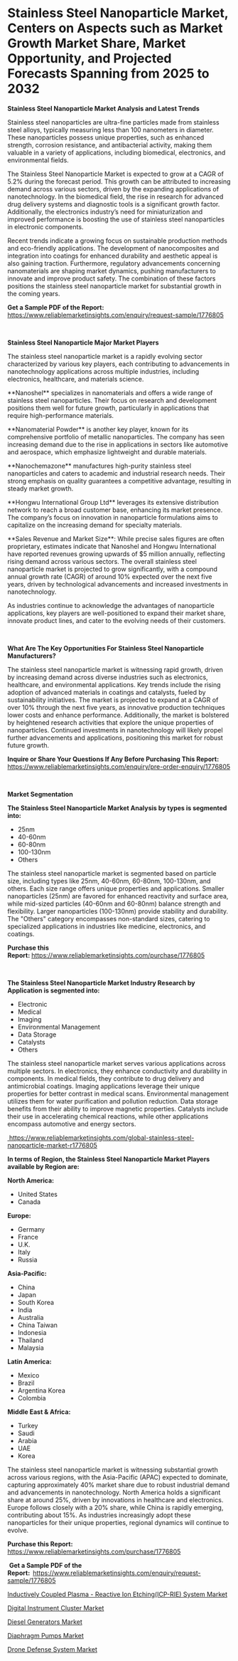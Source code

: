 <p><h1>Stainless Steel Nanoparticle Market, Centers on Aspects such as Market Growth Market Share, Market Opportunity, and Projected Forecasts Spanning from 2025 to 2032</h1></p><p><strong>Stainless Steel Nanoparticle Market Analysis and Latest Trends</strong></p>
<p><p>Stainless steel nanoparticles are ultra-fine particles made from stainless steel alloys, typically measuring less than 100 nanometers in diameter. These nanoparticles possess unique properties, such as enhanced strength, corrosion resistance, and antibacterial activity, making them valuable in a variety of applications, including biomedical, electronics, and environmental fields.</p><p>The Stainless Steel Nanoparticle Market is expected to grow at a CAGR of 5.2% during the forecast period. This growth can be attributed to increasing demand across various sectors, driven by the expanding applications of nanotechnology. In the biomedical field, the rise in research for advanced drug delivery systems and diagnostic tools is a significant growth factor. Additionally, the electronics industry’s need for miniaturization and improved performance is boosting the use of stainless steel nanoparticles in electronic components.</p><p>Recent trends indicate a growing focus on sustainable production methods and eco-friendly applications. The development of nanocomposites and integration into coatings for enhanced durability and aesthetic appeal is also gaining traction. Furthermore, regulatory advancements concerning nanomaterials are shaping market dynamics, pushing manufacturers to innovate and improve product safety. The combination of these factors positions the stainless steel nanoparticle market for substantial growth in the coming years.</p></p>
<p><strong>Get a Sample PDF of the Report:&nbsp;</strong> <a href="https://www.reliablemarketinsights.com/enquiry/request-sample/1776805?utm_campaign=3047&utm_medium=2&utm_source=Github&utm_content=ia&utm_term=25032025&utm_id=stainless-steel-nanoparticle">https://www.reliablemarketinsights.com/enquiry/request-sample/1776805</a></p>
<p>&nbsp;</p>
<p><strong>Stainless Steel Nanoparticle Major Market Players</strong></p>
<p><p>The stainless steel nanoparticle market is a rapidly evolving sector characterized by various key players, each contributing to advancements in nanotechnology applications across multiple industries, including electronics, healthcare, and materials science.</p><p>**Nanoshel** specializes in nanomaterials and offers a wide range of stainless steel nanoparticles. Their focus on research and development positions them well for future growth, particularly in applications that require high-performance materials.</p><p>**Nanomaterial Powder** is another key player, known for its comprehensive portfolio of metallic nanoparticles. The company has seen increasing demand due to the rise in applications in sectors like automotive and aerospace, which emphasize lightweight and durable materials.</p><p>**Nanochemazone** manufactures high-purity stainless steel nanoparticles and caters to academic and industrial research needs. Their strong emphasis on quality guarantees a competitive advantage, resulting in steady market growth.</p><p>**Hongwu International Group Ltd** leverages its extensive distribution network to reach a broad customer base, enhancing its market presence. The company’s focus on innovation in nanoparticle formulations aims to capitalize on the increasing demand for specialty materials.</p><p>**Sales Revenue and Market Size**: While precise sales figures are often proprietary, estimates indicate that Nanoshel and Hongwu International have reported revenues growing upwards of $5 million annually, reflecting rising demand across various sectors. The overall stainless steel nanoparticle market is projected to grow significantly, with a compound annual growth rate (CAGR) of around 10% expected over the next five years, driven by technological advancements and increased investments in nanotechnology.</p><p>As industries continue to acknowledge the advantages of nanoparticle applications, key players are well-positioned to expand their market share, innovate product lines, and cater to the evolving needs of their customers.</p></p>
<p>&nbsp;</p>
<p><strong>What Are The Key Opportunities For Stainless Steel Nanoparticle Manufacturers?</strong></p>
<p><p>The stainless steel nanoparticle market is witnessing rapid growth, driven by increasing demand across diverse industries such as electronics, healthcare, and environmental applications. Key trends include the rising adoption of advanced materials in coatings and catalysts, fueled by sustainability initiatives. The market is projected to expand at a CAGR of over 10% through the next five years, as innovative production techniques lower costs and enhance performance. Additionally, the market is bolstered by heightened research activities that explore the unique properties of nanoparticles. Continued investments in nanotechnology will likely propel further advancements and applications, positioning this market for robust future growth.</p></p>
<p><strong>Inquire or Share Your Questions If Any Before Purchasing This Report:</strong> <a href="https://www.reliablemarketinsights.com/enquiry/pre-order-enquiry/1776805?utm_campaign=3047&utm_medium=2&utm_source=Github&utm_content=ia&utm_term=25032025&utm_id=stainless-steel-nanoparticle">https://www.reliablemarketinsights.com/enquiry/pre-order-enquiry/1776805</a></p>
<p>&nbsp;</p>
<p><strong>Market Segmentation</strong></p>
<p><strong>The Stainless Steel Nanoparticle Market Analysis by types is segmented into:</strong></p>
<p><ul><li>25nm</li><li>40-60nm</li><li>60-80nm</li><li>100-130nm</li><li>Others</li></ul></p>
<p><p>The stainless steel nanoparticle market is segmented based on particle size, including types like 25nm, 40-60nm, 60-80nm, 100-130nm, and others. Each size range offers unique properties and applications. Smaller nanoparticles (25nm) are favored for enhanced reactivity and surface area, while mid-sized particles (40-60nm and 60-80nm) balance strength and flexibility. Larger nanoparticles (100-130nm) provide stability and durability. The "Others" category encompasses non-standard sizes, catering to specialized applications in industries like medicine, electronics, and coatings.</p></p>
<p><strong>Purchase this Report:&nbsp;</strong><a href="https://www.reliablemarketinsights.com/purchase/1776805?utm_campaign=3047&utm_medium=2&utm_source=Github&utm_content=ia&utm_term=25032025&utm_id=stainless-steel-nanoparticle">https://www.reliablemarketinsights.com/purchase/1776805</a></p>
<p>&nbsp;</p>
<p><strong>The Stainless Steel Nanoparticle Market Industry Research by Application is segmented into:</strong></p>
<p><ul><li>Electronic</li><li>Medical</li><li>Imaging</li><li>Environmental Management</li><li>Data Storage</li><li>Catalysts</li><li>Others</li></ul></p>
<p><p>The stainless steel nanoparticle market serves various applications across multiple sectors. In electronics, they enhance conductivity and durability in components. In medical fields, they contribute to drug delivery and antimicrobial coatings. Imaging applications leverage their unique properties for better contrast in medical scans. Environmental management utilizes them for water purification and pollution reduction. Data storage benefits from their ability to improve magnetic properties. Catalysts include their use in accelerating chemical reactions, while other applications encompass automotive and energy sectors.</p></p>
<p><a href="https://www.reliablemarketinsights.com/global-stainless-steel-nanoparticle-market-r1776805?utm_campaign=3047&utm_medium=2&utm_source=Github&utm_content=ia&utm_term=25032025&utm_id=stainless-steel-nanoparticle">&nbsp;https://www.reliablemarketinsights.com/global-stainless-steel-nanoparticle-market-r1776805</a></p>
<p><strong>In terms of Region, the Stainless Steel Nanoparticle Market Players available by Region are:</strong></p>
<p>
    <p> <strong> North America: </strong>
        <ul>
            <li>United States</li>
            <li>Canada</li>
        </ul>
        </p> 
    <p> <strong> Europe: </strong>
        <ul>
            <li>Germany</li>
            <li>France</li>
            <li>U.K.</li>
            <li>Italy</li>
            <li>Russia</li>
        </ul>
        </p> 
    <p> <strong> Asia-Pacific: </strong>
        <ul>
            <li>China</li>
            <li>Japan</li>
            <li>South Korea</li>
            <li>India</li>
            <li>Australia</li>
            <li>China Taiwan</li>
            <li>Indonesia</li>
            <li>Thailand</li>
            <li>Malaysia</li>
        </ul>
        </p> 
    <p> <strong> Latin America: </strong>
        <ul>
            <li>Mexico</li>
            <li>Brazil</li>
            <li>Argentina Korea</li>
            <li>Colombia</li>
        </ul>
        </p> 
    <p> <strong> Middle East & Africa: </strong>
        <ul>
            <li>Turkey</li>
            <li>Saudi</li>
            <li>Arabia</li>
            <li>UAE</li>
            <li>Korea</li>
        </ul>
    </p>
    </p>
<p><p>The stainless steel nanoparticle market is witnessing substantial growth across various regions, with the Asia-Pacific (APAC) expected to dominate, capturing approximately 40% market share due to robust industrial demand and advancements in nanotechnology. North America holds a significant share at around 25%, driven by innovations in healthcare and electronics. Europe follows closely with a 20% share, while China is rapidly emerging, contributing about 15%. As industries increasingly adopt these nanoparticles for their unique properties, regional dynamics will continue to evolve.</p></p>
<p><strong>Purchase this Report: </strong><a href="https://www.reliablemarketinsights.com/purchase/1776805?utm_campaign=3047&utm_medium=2&utm_source=Github&utm_content=ia&utm_term=25032025&utm_id=stainless-steel-nanoparticle">https://www.reliablemarketinsights.com/purchase/1776805</a></p>
<p>&nbsp;<strong>Get a Sample PDF of the Report:&nbsp;&nbsp;</strong><a href="https://www.reliablemarketinsights.com/enquiry/request-sample/1776805?utm_campaign=3047&utm_medium=2&utm_source=Github&utm_content=ia&utm_term=25032025&utm_id=stainless-steel-nanoparticle">https://www.reliablemarketinsights.com/enquiry/request-sample/1776805</a></p>
<p><strong></strong></p>
<p><p><a href="https://github.com/amoakuolaopa/Market-Research-Report-List-1/blob/main/inductively-coupled-plasma-reactive-ion-etchingicp-rie-system-market.md?utm_campaign=3047&utm_medium=2&utm_source=Github&utm_content=ia&utm_term=25032025&utm_id=stainless-steel-nanoparticle">Inductively Coupled Plasma - Reactive Ion Etching(ICP-RIE) System Market</a></p><p><a href="https://www.linkedin.com/pulse/digital-instrument-cluster-market-growth-outlook-from-2025-2032-vqsge?utm_campaign=3047&utm_medium=2&utm_source=Github&utm_content=ia&utm_term=25032025&utm_id=stainless-steel-nanoparticle">Digital Instrument Cluster Market</a></p><p><a href="https://www.linkedin.com/pulse/industry-projections-global-diesel-generators-market-size-s6ape?utm_campaign=3047&utm_medium=2&utm_source=Github&utm_content=ia&utm_term=25032025&utm_id=stainless-steel-nanoparticle">Diesel Generators Market</a></p><p><a href="https://www.linkedin.com/pulse/comprehensive-diaphragm-pumps-market-report-2025-2032-size-ecbqe?utm_campaign=3047&utm_medium=2&utm_source=Github&utm_content=ia&utm_term=25032025&utm_id=stainless-steel-nanoparticle">Diaphragm Pumps Market</a></p><p><a href="https://www.linkedin.com/pulse/drone-defense-system-market-overview-expected-growth-124-cagr-9khqe?utm_campaign=3047&utm_medium=2&utm_source=Github&utm_content=ia&utm_term=25032025&utm_id=stainless-steel-nanoparticle">Drone Defense System Market</a></p></p>